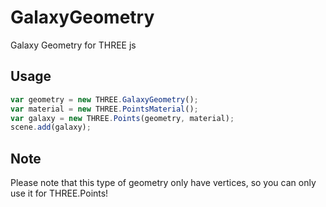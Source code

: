 # GalaxyGeometry
Galaxy Geometry for THREE js

## Usage

```javascript
var geometry = new THREE.GalaxyGeometry();
var material = new THREE.PointsMaterial();
var galaxy = new THREE.Points(geometry, material);
scene.add(galaxy);
```

## Note

Please note that this type of geometry only have vertices, so you can only use it for THREE.Points!
